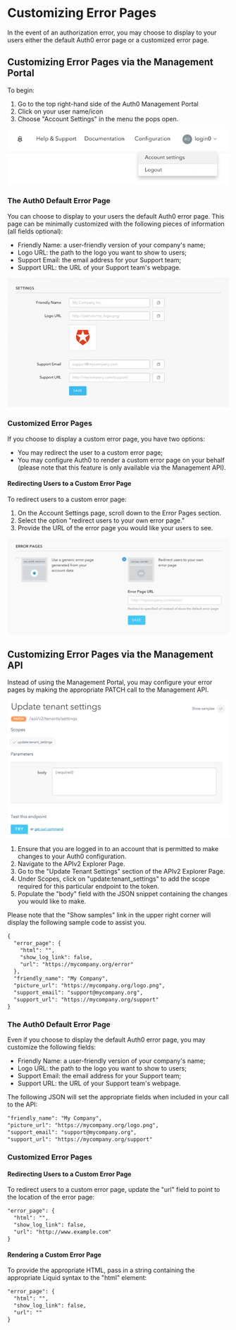 # Customizing Error Pages

In the event of an authorization error, you may choose to display to your users either the default Auth0 error page or a customized error page.

## Customizing Error Pages via the Management Portal

To begin:
1. Go to the top right-hand side of the Auth0 Management Portal
2. Click on your user name/icon
3. Choose "Account Settings" in the menu the pops open.

![](/media/articles/error-pages/account-settings.png)

### The Auth0 Default Error Page

You can choose to display to your users the default Auth0 error page. This page can be minimally customized with the following pieces of information (all fields optional):
-	Friendly Name: a user-friendly version of your company's name;
-	Logo URL: the path to the logo you want to show to users;
-	Support Email: the email address for your Support team;
-	Support URL: the URL of your Support team's webpage.

![](/media/articles/error-pages/error-page-settings.png)

### Customized Error Pages

If you choose to display a custom error page, you have two options:

-	You may redirect the user to a custom error page;
-	You may configure Auth0 to render a custom error page on your behalf (please note that this feature is only available via the Management API).

#### Redirecting Users to a Custom Error Page

To redirect users to a custom error page:
1. On the Account Settings page, scroll down to the Error Pages section.
2. Select the option "redirect users to your own error page."
3. Provide the URL of the error page you would like your users to see.

![](/media/articles/error-pages/redirect-error-page.png)

## Customizing Error Pages via the Management API
Instead of using the Management Portal, you may configure your error pages by making the appropriate PATCH call to the Management API.

![](/media/articles/error-pages/patch-tenant-settings.png)

1. Ensure that you are logged in to an account that is permitted to make changes to your Auth0 configuration.
2. Navigate to the APIv2 Explorer Page.
3. Go to the "Update Tenant Settings" section of the APIv2 Explorer Page.
4. Under Scopes, click on "update:tenant_settings" to add the scope required for this particular endpoint to the token.
5. Populate the "body" field with the JSON snippet containing the changes you would like to make.

Please note that the "Show samples" link in the upper right corner will display the following sample code to assist you.

```
{
  "error_page": {
    "html": "",
    "show_log_link": false,
    "url": "https://mycompany.org/error"
  },
  "friendly_name": "My Company",
  "picture_url": "https://mycompany.org/logo.png",
  "support_email": "support@mycompany.org",
  "support_url": "https://mycompany.org/support"
}
```

### The Auth0 Default Error Page
Even if you choose to display the default Auth0 error page, you may customize the following fields:

-	Friendly Name: a user-friendly version of your company's name;
-	Logo URL: the path to the logo you want to show to users;
-	Support Email: the email address for your Support team;
-	Support URL: the URL of your Support team's webpage.

The following JSON will set the appropriate fields when included in your call to the API:

```
"friendly_name": "My Company",
"picture_url": "https://mycompany.org/logo.png",
"support_email": "support@mycompany.org",
"support_url": "https://mycompany.org/support"
```

### Customized Error Pages

#### Redirecting Users to a Custom Error Page
To redirect users to a custom error page, update the "url" field to point to the location of the error page:

```
"error_page": {
  "html": "",
  "show_log_link": false,
  "url": "http://www.example.com"
}
```

#### Rendering a Custom Error Page

To provide the appropriate HTML, pass in a string containing the appropriate Liquid syntax to the "html" element:

```
"error_page": {
  "html": "",
  "show_log_link": false,
  "url": ""
}
```
